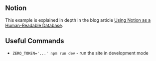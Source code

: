 ## Notion

This example is explained in depth in the blog article [Using Notion as a Human-Readable Database](https://www.tryzero.com/blog/using-notion-as-a-human-readable-database).

## Useful Commands

- `ZERO_TOKEN='...' npm run dev` - run the site in development mode
